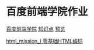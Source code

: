 # 百度前端学院作业

[百度前端学院](http://ife.baidu.com/)
[知识点](mission_link.md)
[预览](mission_link.md)

[html_mission_l 零基础HTML编码](http://ife.baidu.com/course/detail/id/90)